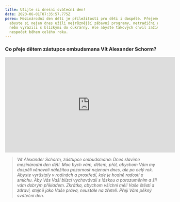 ```yaml
---
title: Užijte si dnešní sváteční den!
date: 2023-06-01T07:35:57.775Z
perex: Mezinárodní den dětí je příležitostí pro děti i dospělé. Přejeme vám,
  abyste si nejen dnes užili nejrůznější zábavní programy, netradiční aktivity
  nebo vyrazili s blízkými do cukrárny. Ale abyste takových chvil zažívali
  nespočet během celého roku.
---
```

### Co přeje dětem zástupce ombudsmana Vít Alexander Schorm?

<iframe width="560" height="315" src="https://www.youtube.com/embed/hK4nwPgcj-Q" title="YouTube video player" frameborder="0" allow="accelerometer; autoplay; clipboard-write; encrypted-media; gyroscope; picture-in-picture; web-share" allowfullscreen></iframe>

> *Vít Alexander Schorm, zástupce ombudsmana: Dnes slavíme mezinárodní den dětí. Moc bych vám, dětem, přál, abychom Vám my dospělí věnovali náležitou pozornost nejenom dnes, ale po celý rok. Abyste vyrůstaly v rodinách a prostředí, kde je hodně radosti a smíchu. Aby Vás Vaši blízcí vychovávali s láskou a porozuměním a šli vám dobrým příkladem. Zkrátka, abychom všichni měli Vaše štěstí a zdraví, stejně jako Vaše práva, neustále na zřeteli. Přeji Vám pěkný sváteční den.*
